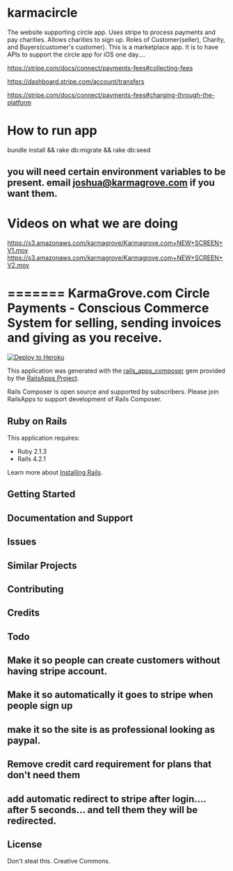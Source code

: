 karmacircle
===========

The website supporting circle app.  Uses stripe to process payments and pay charities.  Allows charities to sign up.  Roles of Customer(seller), Charity, and Buyers(customer's customer).  This is a marketplace app.  It is to have APIs to support the circle app for iOS one day....  

https://stripe.com/docs/connect/payments-fees#collecting-fees

https://dashboard.stripe.com/account/transfers

https://stripe.com/docs/connect/payments-fees#charging-through-the-platform

How to run app
===========
bundle install && rake db:migrate && rake db:seed
## you will need certain environment variables to be present.  email joshua@karmagrove.com if you want them. 

Videos on what we are doing
=======
https://s3.amazonaws.com/karmagrove/Karmagrove.com+NEW+SCREEN+V1.mov
https://s3.amazonaws.com/karmagrove/Karmagrove.com+NEW+SCREEN+V2.mov


=======
KarmaGrove.com Circle Payments - Conscious Commerce System for selling, sending invoices and giving as you receive.
================

[![Deploy to Heroku](https://www.herokucdn.com/deploy/button.png)](https://heroku.com/deploy)

This application was generated with the [rails_apps_composer](https://github.com/RailsApps/rails_apps_composer) gem
provided by the [RailsApps Project](http://railsapps.github.io/).

Rails Composer is open source and supported by subscribers. Please join RailsApps to support development of Rails Composer.

Ruby on Rails
-------------

This application requires:

- Ruby 2.1.3
- Rails 4.2.1

Learn more about [Installing Rails](http://railsapps.github.io/installing-rails.html).

Getting Started
---------------

Documentation and Support
-------------------------

Issues
-------------

Similar Projects
----------------

Contributing
------------

Credits
-------

Todo
-------
## Make it so people can create customers without having stripe account.  
## Make it so automatically it goes to stripe when people sign up
## make it so the site is as professional looking as paypal.
## Remove credit card requirement for plans that don't need them
## add automatic redirect to stripe after login.... after 5 seconds... and tell them they will be redirected.

License
-------
Don't steal this. Creative Commons.